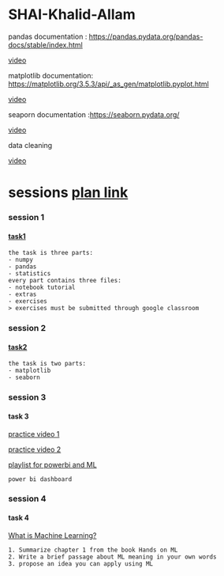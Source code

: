 # SHAI-Khalid-Allam
pandas documentation : https://pandas.pydata.org/pandas-docs/stable/index.html

[video](https://youtu.be/vmEHCJofslg)


matplotlib documentation: https://matplotlib.org/3.5.3/api/_as_gen/matplotlib.pyplot.html

[video](https://youtu.be/3Xc3CA655Y4?si=kYUa9Z0GpFl7jHtx)

seaporn documentation :https://seaborn.pydata.org/

[video](https://www.youtube.com/watch?v=6GUZXDef2U0&ab_channel=DerekBanas)


data cleaning

[video](https://youtu.be/bDhvCp3_lYw?si=8OEfe9wcGU_gMNXz)


# sessions [plan link](https://docs.google.com/spreadsheets/d/1jmvZHkcS7-9FoOF-xPX7zl6HJ46KiXjr/edit?fbclid=IwAR2XWTKyXowlLLSo6cMG89iJDgT0DzAOs8ESKaHo7JjjBH-AkNIoEGro60s#gid=1505153928)

### session 1 
#### [task1](https://drive.google.com/drive/folders/1w8-7gHpb-JuS3_9m6KEMWyvdVehCup8q?fbclid=IwAR2Fv-glJ12SGXRM70PSOIduvbntV5_jJkrBfYQ1QmxTh4Lezcbq8P_3iSM)
    the task is three parts:
    - numpy
    - pandas
    - statistics
    every part contains three files:
    - notebook tutorial
    - extras
    - exercises
    > exercises must be submitted through google classroom


### session 2
#### [task2](https://l.facebook.com/l.php?u=https%3A%2F%2Fdrive.google.com%2Fdrive%2Ffolders%2F1iHuK1n-AKkMtf20GByEx3Jk3QbaOVFAJ%3Fusp%3Dsharing%26fbclid%3DIwAR0vS3fVGwMOUvcsMorSs9WtM1hfaqlvZugnQE7ppS9jWkxpmvcHkx8axr0&h=AT0dVK8V-zKXoZCfyx9X9yQuHHqnXzaS7UaBJNzTOKqrsHyhSgCiDjaGm56Dgcg18-EOOCKhNohkjfn2CCg9GrXa775Gfx7QnITnb3BXwOZytXsA7USSDJe6AHlI&__tn__=-UK-R&c[0]=AT2dmwxXOUmMF8sehwli2bZIa3fkKYRnYM2kJ0MTM6rcjB9KyrSCcZ6wlKjifmizbUmKJAFpWyJF1ib2OVpxCXYb1zYFonsxEPews4cDgopUFdRgqE_WDrblpgOSk_Q9xNcmHu_gmiZI1kOOg8YDQJVaOE017IdxwQsyde-ky87ctHCiXyxx_FaHZjVhJ3PL9ppSxrQA_ifzaRtDnrcoXko)
    the task is two parts:
    - matplotlib
    - seaborn

### session 3
#### task 3
[practice video 1](https://youtu.be/Z2t7l8b1uWU?si=dOiyvKNo3Aw-SU4d)

[practice video 2](https://youtu.be/mYpOSfqgTvY?si=4SzzvKWcNoGqRVvb)

[playlist for powerbi and ML](https://youtube.com/playlist?list=PLi5spBcf0UMXj6bD3S05yixR-2N_UH3_X&si=tduFx2RxSLi1E4mG)

    power bi dashboard
### session 4
#### task 4
[What is Machine Learning?](https://youtu.be/HcqpanDadyQ?si=YNh7XlfSgxd_VtoB)

    1. Summarize chapter 1 from the book Hands on ML
    2. Write a brief passage about ML meaning in your own words
    3. propose an idea you can apply using ML
